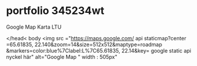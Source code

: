 # portfolio 345234wt


<html>
<head<
title >Google Map Karta LTU</ title

<script src='https://api.mapbox.com/mapbox-gl-js/v2.9.1/mapbox-gl.js'></script>
<link href='https://api.mapbox.com/mapbox-gl-js/v2.9.1/mapbox-gl.css' rel='stylesheet' />

</head<
body
<img src ="https://maps.google.com/ api staticmap?center =65.61835,
22.140&zoom=14&size=512x512&maptype=roadmap &markers=color:blue%7Clabel:L%7C65.61835,
22.14&key= google static api nyckel här" alt="Google Map " width : 505px"
</body
</html>
